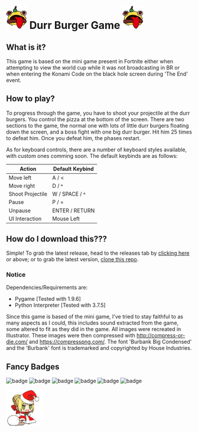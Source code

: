 # ![](durr.gif) Durr Burger Game ![](durr.gif)

## What is it?

This game is based on the mini game present in Fortnite either when attempting to view the world cup while it was not broadcasting in BR or when entering the Konami Code on the black hole screen during 'The End' event.

## How to play?

To progress through the game, you have to shoot your projectile at the durr burgers. You control the pizza at the bottom of the screen. There are two sections to the game, the normal one with lots of little durr burgers floating down the screen, and a boss fight with one big durr burger. Hit him 25 times to defeat him. Once you defeat him, the phases restart.

As for keyboard controls, there are a number of keyboard styles available, with custom ones comming soon. The default keybinds are as follows:

| Action | Default Keybind |
| --- | --- |
| Move left | A / < |
| Move right | D / ˃ |
| Shoot Projectile | W / SPACE / ˄ |
| Pause | P / = |
| Unpause | ENTER / RETURN |
| UI Interaction | Mouse Left |

## How do I download this???
Simple! To grab the latest release, head to the releases tab by [clicking here](https://github.com/dippyshere/Durr-Burger-Game/releases) or above; or to grab the latest version, [clone this repo](https://github.com/dippyshere/Durr-Burger-Game/archive/master.zip).

### Notice

Dependencies/Requirements are:
- Pygame [Tested with 1.9.6]
- Python Interpreter [Tested with 3.7.5]

Since this game is based of the mini game, I've tried to stay faithful to as many aspects as I could, this includes sound extracted from the game, some altered to fit as they did in the game. All images were recreated in Illustrator. These images were then compressed with http://compress-or-die.com/ and https://compresspng.com/. The font 'Burbank Big Condensed' and the 'Burbank' font is trademarked and copyrighted by House Industries.

## Fancy Badges
![badge](https://img.shields.io/github/repo-size/dippyshere/Durr-Burger-game?label=Repository%20Size)
![badge](https://img.shields.io/github/languages/count/dippyshere/Durr-Burger-Game)
![badge](https://img.shields.io/github/languages/top/dippyshere/Durr-Burger-Game)
![badge](https://img.shields.io/github/languages/code-size/dippyshere/Durr-Burger-Game)
![badge](https://img.shields.io/github/issues/dippyshere/Durr-Burger-Game)
![badge](https://img.shields.io/github/issues-closed/dippyshere/Durr-Burger-Game)

![](umu.gif)
